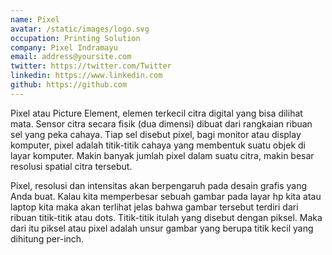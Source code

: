```yaml
---
name: Pixel
avatar: /static/images/logo.svg
occupation: Printing Solution
company: Pixel Indramayu
email: address@yoursite.com
twitter: https://twitter.com/Twitter
linkedin: https://www.linkedin.com
github: https://github.com
---
```


Pixel atau Picture Element, elemen terkecil citra digital yang bisa dilihat mata. Sensor citra secara fisik (dua dimensi) dibuat dari rangkaian ribuan sel yang peka cahaya. Tiap sel disebut pixel, bagi monitor atau display komputer, pixel adalah titik-titik cahaya yang membentuk suatu objek di layar komputer. Makin banyak jumlah pixel dalam suatu citra, makin besar resolusi spatial citra tersebut.

Pixel, resolusi dan intensitas akan berpengaruh pada desain grafis yang Anda buat. Kalau kita memperbesar sebuah gambar pada layar hp kita atau laptop kita maka akan terlihat jelas bahwa gambar tersebut terdiri dari ribuan titik-titik atau dots. Titik-titik itulah yang disebut dengan piksel. Maka dari itu piksel atau pixel adalah unsur gambar yang berupa titik kecil yang dihitung per-inch.
